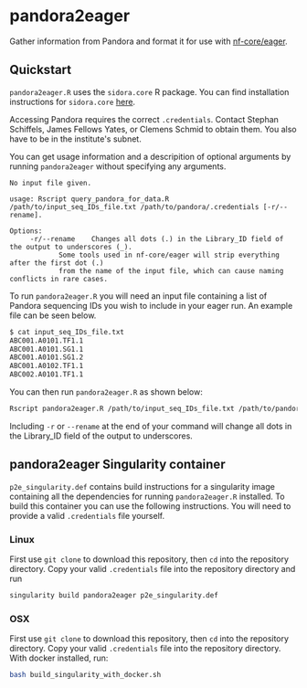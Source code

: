 # pandora2eager
Gather information from Pandora and format it for use with [nf-core/eager](https://nf-co.re/eager).

## Quickstart
`pandora2eager.R` uses the `sidora.core` R package. You can find installation instructions for `sidora.core`
[here](https://github.com/sidora-tools/sidora.core). 

Accessing Pandora requires the correct `.credentials`. Contact Stephan Schiffels, James Fellows Yates, 
or Clemens Schmid to obtain them. You also have to be in the institute's subnet.

You can get usage information and a descripition of optional arguments by running `pandora2eager`
without specifying any arguments.
```
No input file given. 

usage: Rscript query_pandora_for_data.R /path/to/input_seq_IDs_file.txt /path/to/pandora/.credentials [-r/--rename].

Options:
	 -r/--rename	Changes all dots (.) in the Library_ID field of the output to underscores (_).
			Some tools used in nf-core/eager will strip everything after the first dot (.)
			from the name of the input file, which can cause naming conflicts in rare cases.

```


To run `pandora2eager.R` you will need an input file containing a list of Pandora sequencing IDs you
wish to include in your eager run. An example file can be seen below.
```bash
$ cat input_seq_IDs_file.txt
ABC001.A0101.TF1.1
ABC001.A0101.SG1.1
ABC001.A0101.SG1.2
ABC001.A0102.TF1.1
ABC002.A0101.TF1.1
```


You can then run `pandora2eager.R` as shown below:
```bash
Rscript pandora2eager.R /path/to/input_seq_IDs_file.txt /path/to/pandora/.credentials
```

Including `-r` or `--rename` at the end of your command will change all dots in the 
Library_ID field of the output to underscores.


## pandora2eager Singularity container
`p2e_singularity.def` contains build instructions for a singularity image containing all the 
dependencies for running `pandora2eager.R` installed. To build this container you can use the
following instructions. You will need to provide a valid `.credentials` file yourself.

### Linux
First use `git clone` to download this repository, then `cd` into the repository directory.
Copy your valid `.credentials` file into the repository directory and run
```bash
singularity build pandora2eager p2e_singularity.def
```

### OSX
First use `git clone` to download this repository, then `cd` into the repository directory.
Copy your valid `.credentials` file into the repository directory.
With docker installed, run:
```bash
bash build_singularity_with_docker.sh
```
